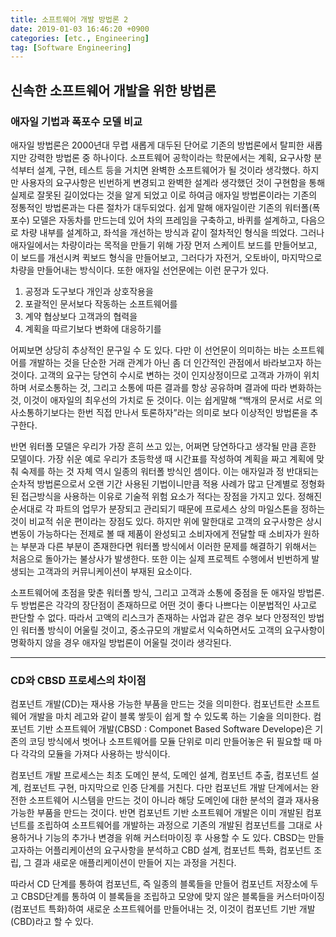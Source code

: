 ```yaml
---
title: 소프트웨어 개발 방법론 2
date: 2019-01-03 16:46:20 +0900
categories: [etc., Engineering]
tag: [Software Engineering]
---
```


## 신속한 소프트웨어 개발을 위한 방법론

### 애자일 기법과 폭포수 모델 비교
애자일 방법론은 2000년대 무렵 새롭게 대두된 단어로 기존의 방법론에서 탈피한 새롭지만 강력한 방법론 중 하나이다. 소프트웨어 공학이라는 학문에서는 계획, 요구사항 분석부터 설계, 구현, 테스트 등을 거치면 완벽한 소프트웨어가 될 것이라 생각했다. 하지만 사용자의 요구사항은 빈번하게 변경되고 완벽한 설계라 생각했던 것이 구현함을 통해 실제로 잘못된 길이었다는 것을 알게 되었고 이로 하여금 애자일 방법론이라는 기존의 정통적인 방법론과는 다른 절차가 대두되었다. 쉽게 말해 애자일이란 기존의 워터폴(폭포수) 모델은 자동차를 만드는데 있어 차의 프레임을 구축하고, 바퀴를 설계하고, 다음으로 차량 내부를 설계하고, 좌석을 개선하는 방식과 같이 절차적인 형식을 띄었다. 그러나 애자일에서는 차량이라는 목적을 만들기 위해 가장 먼저 스케이트 보드를 만들어보고, 이 보드를 개선시켜 퀵보드 형식을 만들어보고, 그러다가 자전거, 오토바이, 마지막으로 차량을 만들어내는 방식이다. 또한 애자일 선언문에는 이런 문구가 있다.

1. 공정과 도구보다 개인과 상호작용을
2. 포괄적인 문서보다 작동하는 소프트웨어를
3. 계약 협상보다 고객과의 협력을
4. 계획을 따르기보다 변화에 대응하기를

어찌보면 상당히 추상적인 문구일 수 도 있다. 다만 이 선언문이 의미하는 바는 소프트웨어를 개발하는 것을 단순한 거래 관계가 아닌 좀 더 인간적인 관점에서 바라보고자 하는 것이다. 고객의 요구는 당연히 수시로 변하는 것이 인지상정이므로 고객과 가까이 위치하며 서로소통하는 것, 그리고 소통에 따른 결과를 항상 공유하며 결과에 따라 변화하는 것, 이것이 애자일의 최우선의 가치로 둔 것이다. 이는 쉽게말해 “백개의 문서로 서로 의사소통하기보다는 한번 직접 만나서 토론하자”라는 의미로 보다 이상적인 방법론을 추구한다.

반면 워터폴 모델은 우리가 가장 흔히 쓰고 있는, 어쩌면 당연하다고 생각될 만큼 흔한 모델이다. 가장 쉬운 예로 우리가 초등학생 때 시간표를 작성하여 계획을 짜고 계획에 맞춰 숙제를 하는 것 자체 역시 일종의 워터폴 방식인 셈이다. 이는 애자일과 정 반대되는 순차적 방법론으로서 오랜 기간 사용된 기법이니만큼 적용 사례가 많고 단계별로 정형화된 접근방식을 사용하는 이유로 기술적 위험 요소가 적다는 장점을 가지고 있다. 정해진 순서대로 각 파트의 업무가 분장되고 관리되기 때문에 프로세스 상의 마일스톤을 정하는 것이 비교적 쉬운 편이라는 장점도 있다. 하지만 위에 말한대로 고객의 요구사항은 상시 변동이 가능하다는 전제로 볼 때 제품이 완성되고 소비자에게 전달할 때 소비자가 원하는 부분과 다른 부분이 존재한다면 워터폴 방식에서 이러한 문제를 해결하기 위해서는 처음으로 돌아가는 불상사가 발생한다. 또한 이는 실제 프로젝트 수행에서 빈번하게 발생되는 고객과의 커뮤니케이션이 부재된 요소이다.

소프트웨어에 초점을 맞춘 워터폴 방식, 그리고 고객과 소통에 중점을 둔 애자일 방법론. 두 방법론은 각각의 장단점이 존재하므로 어떤 것이 좋다 나쁘다는 이분법적인 사고로 판단할 수 없다. 따라서 고액의 리스크가 존재하는 사업과 같은 경우 보다 안정적인 방법인 워터폴 방식이 어울릴 것이고, 중소규모의 개발로서 익숙하면서도 고객의 요구사항이 명확하지 않을 경우 애자일 방법론이 어울릴 것이라 생각된다.

---

### CD와 CBSD 프로세스의 차이점

컴포넌트 개발(CD)는 재사용 가능한 부품을 만드는 것을 의미한다. 컴포넌트란 소프트웨어 개발을 마치 레고와 같이 블록 쌓듯이 쉽게 할 수 있도록 하는 기술을 의미한다. 컴포넌트 기반 소프트웨어 개발(CBSD : Componet Based Software Develope)은 기존의 코딩 방식에서 벗어나 소프트웨어를 모듈 단위로 미리 만들어놓은 뒤 필요할 때 마다 각각의 모듈을 가져다 사용하는 방식이다.

컴포넌트 개발 프로세스는 최초 도메인 분석, 도메인 설계, 컴포넌트 추출, 컴포넌트 설계, 컴포넌트 구현, 마지막으로 인증 단계를 거친다. 다만 컴포넌트 개발 단계에서는 완전한 소프트웨어 시스템을 만드는 것이 아니라 해당 도메인에 대한 분석의 결과 재사용 가능한 부품을 만드는 것이다. 반면 컴포넌트 기반 소프트웨어 개발은 이미 개발된 컴포넌트를 조립하여 소프트웨어를 개발하는 과정으로 기존의 개발된 컴포넌트를 그대로 사용하거나 기능의 추가나 변경을 위해 커스터마이징 후 사용할 수 도 있다. CBSD는 만들고자하는 어플리케이션의 요구사항을 분석하고 CBD 설계, 컴포넌트 특화, 컴포넌트 조립, 그 결과 새로운 애플리케이션이 만들어 지는 과정을 거친다.

따라서 CD 단계를 통하여 컴포넌트, 즉 일종의 블록들을 만들어 컴포넌트 저장소에 두고 CBSD단계를 통하여 이 블록들을 조립하고 모양에 맞지 않은 블록들을 커스터마이징(컴포넌트 특화)하여 새로운 소프트웨어를 만들어내는 것, 이것이 컴포넌트 기반 개발(CBD)라고 할 수 있다.